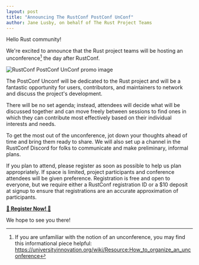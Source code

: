 ```yaml
---
layout: post
title: "Announcing The RustConf PostConf UnConf"
author: Jane Lusby, on behalf of The Rust Project Teams
---
```


Hello Rust community!

We're excited to announce that the Rust project teams will be hosting an
unconference[^1] the day after RustConf.

![RustConf PostConf UnConf promo image](../../../images/2022-06-28-rust-unconference/Eventbrite_Unconf.jpg)

The PostConf Unconf will be dedicated to the Rust project and will be a
fantastic opportunity for users, contributors, and maintainers to network and
discuss the project's development.

There will be no set agenda; instead, attendees will decide what will be
discussed together and can move freely between sessions to find ones in which
they can contribute most effectively based on their individual interests and
needs.

To get the most out of the unconference, jot down your thoughts ahead of time
and bring them ready to share. We will also set up a channel in the RustConf
Discord for folks to communicate and make preliminary, informal plans.

If you plan to attend, please register as soon as possible to help us plan
appropriately. If space is limited, project participants and conference
attendees will be given preference. Registration is free and open to everyone,
but we require either a RustConf registration ID or a $10 deposit at signup to
ensure that registrations are an accurate approximation of participants.

**[:rotating_light: Register Now! :rotating_light:]()**

We hope to see you there!

[^1]: If you are unfamiliar with the notion of an unconference, you may find this informational piece helpful: https://universityinnovation.org/wiki/Resource:How_to_organize_an_unconference
